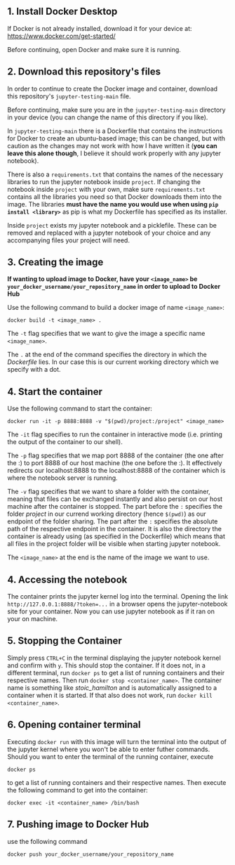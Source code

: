 ## 1. Install Docker Desktop
If Docker is not already installed, download it for your device at:
https://www.docker.com/get-started/

Before continuing, open Docker and make sure it is running.

## 2. Download this repository's files
In order to continue to create the Docker image and container, download this repository's `jupyter-testing-main` file.

Before continuing, make sure you are in the `jupyter-testing-main` directory in your device (you can change the name of this directory if you like).

In `jupyter-testing-main` there is a Dockerfile that contains the instructions for Docker to create an ubuntu-based image; this can be changed, but with caution as the changes may not work with how I have written it (**you can leave this alone though**, I believe it should work properly with any jupyter notebook). 

There is also a `requirements.txt` that contains the names of the necessary libraries to run the jupyter notebook inside `project`. If changing the notebook inside `project` with your own, make sure `requirements.txt` contains all the libraries you need so that Docker downloads them into the image. The libraries **must have the name you would use when using `pip install <library>`** as pip is what my Dockerfile has specified as its installer.

Inside `project` exists my jupyter notebook and a picklefile. These can be removed and replaced with a jupyter notebook of your choice and any accompanying files your project will need. 

## 3. Creating the image

**If wanting to upload image to Docker, have your `<image_name>` be `your_docker_username/your_repository_name` in order to upload to Docker Hub** 

Use the following command to build a docker image of name `<image_name>`:
```
docker build -t <image_name> .
```

The `-t` flag specifies that we want to give the image a specific name `<image_name>`. 

The `.` at the end of the command specifies the directory in which the *Dockerfile* lies. In our case this is our current working directory which we specify with a dot.

## 4. Start the container
Use the following command to start the container:
```
docker run -it -p 8888:8888 -v "$(pwd)/project:/project" <image_name>
```

The `-it` flag specifies to run the container in interactive mode (i.e. printing the output of the container to our shell). 

The `-p` flag specifies that we map port 8888 of the container (the one after the :) to port 8888 of our host machine (the one before the :). It effectively redirects our localhost:8888 to the localhost:8888 of the container which is where the notebook server is running.

The `-v` flag specifies that we want to share a folder with the container, meaning that files can be exchanged instantly and also persist on our host machine after the container is stopped. The part before the `:` specifies the folder *project* in our currend working directory (hence `$(pwd)`) as our endpoint of the folder sharing. The part after the `:` specifies the absolute path of the respective endpoint in the container. It is also the directory the container is already using (as specified in the Dockerfile) which means that all files in the project folder will be visible when starting jupyter notebook. 

The `<image_name>` at the end is the name of the image we want to use.

## 4. Accessing the notebook
The container prints the jupyter kernel log into the terminal. Opening the link `http://127.0.0.1:8888/?token=...` in a browser opens the jupyter-notebook site for your container. Now you can use jupyter notebook as if it ran on your on machine.

## 5. Stopping the Container
Simply press `CTRL+C` in the terminal displaying the jupyter notebook kernel and confirm with `y`. This should stop the container. If it does not, in a different terminal, run `docker ps` to get a list of running containers and their respective names. Then run `docker stop <container_name>`. The container name is something like *stoic_hamilton* and is automatically assigned to a container when it is started. If that also does not work, run `docker kill <container_name>`. 

## 6. Opening container terminal
Executing `docker run` with this image will turn the terminal into the output of the jupyter kernel where you won't be able to enter futher commands. Should you want to enter the terminal of the running container, execute 
```
docker ps
```
to get a list of running containers and their respective names. Then execute the following command to get into the container:
```
docker exec -it <container_name> /bin/bash
```
## 7. Pushing image to Docker Hub

use the following command

```
docker push your_docker_username/your_repository_name
```
